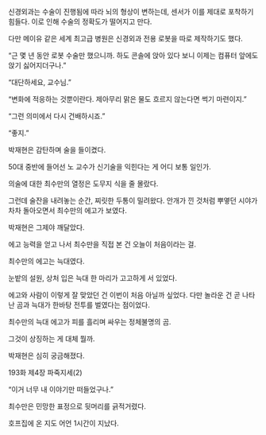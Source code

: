 신경외과는 수술이 진행됨에 따라 뇌의 형상이 변하는데, 센서가 이를 제대로 포착하기 힘들다. 이로 인해 수술의 정확도가 떨어지고 만다.

다만 메이유 같은 세계 최고급 병원은 신경외과 전용 로봇을 따로 제작하기도 했다.

“근 몇 년 동안 로봇 수술만 했으니까. 하도 콘솔에 앉아 있다 보니 이제는 컴퓨터 앞에도 앉기 싫어지더구나.”

“대단하세요, 교수님.”

“변화에 적응하는 것뿐이란다. 제아무리 맑은 물도 흐르지 않는다면 썩기 마련이지.”

“그런 의미에서 다시 건배하시죠.”

“좋지.”

박재현은 감탄하며 술을 들이켰다.

50대 중반에 들어선 노 교수가 신기술을 익힌다는 게 어디 보통 일인가.

의술에 대한 최수만의 열정은 도무지 식을 줄 몰랐다.

그런데 술잔을 내려놓는 순간, 찌릿한 두통이 밀려왔다. 안개가 낀 것처럼 뿌옇던 시야가 차차 돌아오면서 최수만의 에고가 보였다.

박재현은 그제야 깨달았다.

에고 능력을 얻고 나서 최수만을 직접 본 건 오늘이 처음이라는 걸.

최수만의 에고는 늑대였다.

눈밭의 설원, 상처 입은 늑대 한 마리가 고고하게 서 있었다.

에고와 사람이 이렇게 잘 맞았던 건 이번이 처음 아닐까 싶었다. 다만 놀라운 건 곧 나타난 곰과 늑대가 한바탕 전투를 벌였다는 점이었다.

최수만의 늑대 에고가 피를 흘리며 싸우는 정체불명의 곰.

그것이 상징하는 게 대체 뭘까.

박재현은 심히 궁금해졌다.

193화 제4장 파죽지세(2)

“이거 너무 내 이야기만 떠들었구나.”

최수만은 민망한 표정으로 뒷머리를 긁적거렸다.

호프집에 온 지도 어언 1시간이 지났다.